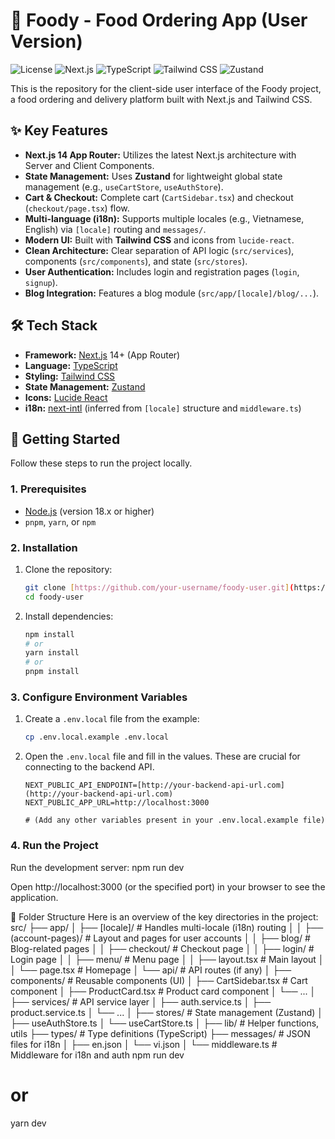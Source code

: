 # 🍜 Foody - Food Ordering App (User Version)

![License](https://img.shields.io/badge/license-MIT-blue.svg)
![Next.js](https://img.shields.io/badge/Next.js-14+-black.svg?logo=nextdotjs)
![TypeScript](https://img.shields.io/badge/TypeScript-5-blue.svg?logo=typescript)
![Tailwind CSS](https://img.shields.io/badge/Tailwind_CSS-3-blue.svg?logo=tailwindcss)
![Zustand](https://img.shields.io/badge/Zustand-4-green.svg)

This is the repository for the client-side user interface of the Foody project, a food ordering and delivery platform built with Next.js and Tailwind CSS.

## ✨ Key Features

* **Next.js 14 App Router:** Utilizes the latest Next.js architecture with Server and Client Components.
* **State Management:** Uses **Zustand** for lightweight global state management (e.g., `useCartStore`, `useAuthStore`).
* **Cart & Checkout:** Complete cart (`CartSidebar.tsx`) and checkout (`checkout/page.tsx`) flow.
* **Multi-language (i18n):** Supports multiple locales (e.g., Vietnamese, English) via `[locale]` routing and `messages/`.
* **Modern UI:** Built with **Tailwind CSS** and icons from `lucide-react`.
* **Clean Architecture:** Clear separation of API logic (`src/services`), components (`src/components`), and state (`src/stores`).
* **User Authentication:** Includes login and registration pages (`login`, `signup`).
* **Blog Integration:** Features a blog module (`src/app/[locale]/blog/...`).

## 🛠 Tech Stack

* **Framework:** [Next.js](https://nextjs.org/) 14+ (App Router)
* **Language:** [TypeScript](https://www.typescriptlang.org/)
* **Styling:** [Tailwind CSS](https://tailwindcss.com/)
* **State Management:** [Zustand](https://github.com/pmndrs/zustand)
* **Icons:** [Lucide React](https://lucide.dev/)
* **i18n:** [next-intl](https://next-intl.vercel.app/) (inferred from `[locale]` structure and `middleware.ts`)

## 🚀 Getting Started

Follow these steps to run the project locally.

### 1. Prerequisites
* [Node.js](https://nodejs.org/) (version 18.x or higher)
* `pnpm`, `yarn`, or `npm`

### 2. Installation

1.  Clone the repository:
    ```bash
    git clone [https://github.com/your-username/foody-user.git](https://github.com/your-username/foody-user.git)
    cd foody-user
    ```

2.  Install dependencies:
    ```bash
    npm install
    # or
    yarn install
    # or
    pnpm install
    ```

### 3. Configure Environment Variables

1.  Create a `.env.local` file from the example:
    ```bash
    cp .env.local.example .env.local
    ```

2.  Open the `.env.local` file and fill in the values. These are crucial for connecting to the backend API.
    ```.env
    NEXT_PUBLIC_API_ENDPOINT=[http://your-backend-api-url.com](http://your-backend-api-url.com)
    NEXT_PUBLIC_APP_URL=http://localhost:3000
    
    # (Add any other variables present in your .env.local.example file)
    ```

### 4. Run the Project

Run the development server: npm run dev

Open http://localhost:3000 (or the specified port) in your browser to see the application.

📂 Folder Structure
Here is an overview of the key directories in the project:
src/
├── app/
│   ├── [locale]/                   # Handles multi-locale (i18n) routing
│   │   ├── (account-pages)/      # Layout and pages for user accounts
│   │   ├── blog/                 # Blog-related pages
│   │   ├── checkout/             # Checkout page
│   │   ├── login/                # Login page
│   │   ├── menu/                 # Menu page
│   │   ├── layout.tsx            # Main layout
│   │   └── page.tsx              # Homepage
│   └── api/                      # API routes (if any)
│
├── components/                   # Reusable components (UI)
│   ├── CartSidebar.tsx           # Cart component
│   ├── ProductCard.tsx           # Product card component
│   └── ...
│
├── services/                     # API service layer
│   ├── auth.service.ts
│   ├── product.service.ts
│   └── ...
│
├── stores/                       # State management (Zustand)
│   ├── useAuthStore.ts
│   └── useCartStore.ts
│
├── lib/                          # Helper functions, utils
├── types/                        # Type definitions (TypeScript)
├── messages/                     # JSON files for i18n
│   ├── en.json
│   └── vi.json
│
└── middleware.ts                 # Middleware for i18n and auth
npm run dev
# or
yarn dev
